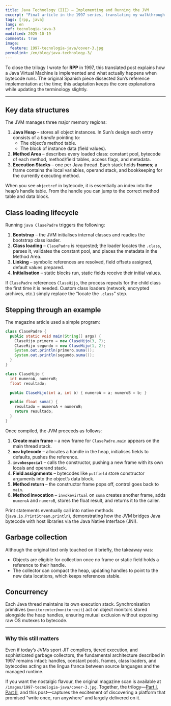 ```yaml
---
title: Java Technology (III) – Implementing and Running the JVM
excerpt: "Final article in the 1997 series, translating my walkthrough of Sun's JVM data structures, class loading process, and execution model."
tags: [rpp, java]
lang: en
ref: tecnologia-java-3
modified: 2025-10-19
comments: true
image:
  feature: 1997-tecnologia-java/cover-3.jpg
permalink: /en/blog/java-technology-3/
---
```


To close the trilogy I wrote for **RPP** in 1997, this translated post explains how a Java Virtual Machine is implemented and what actually happens when bytecode runs. The original Spanish piece dissected Sun’s reference implementation at the time; this adaptation keeps the core explanations while updating the terminology slightly.

---

## Key data structures

The JVM manages three major memory regions:

1. **Java Heap** – stores all object instances. In Sun’s design each entry consists of a *handle* pointing to:
   - The object’s method table.
   - The block of instance data (field values).
2. **Method Area** – describes every loaded class: constant pool, bytecode of each method, method/field tables, access flags, and metadata.
3. **Execution Stacks** – one per Java thread. Each stack holds **frames**; a frame contains the local variables, operand stack, and bookkeeping for the currently executing method.

When you see `objectref` in bytecode, it is essentially an index into the heap’s handle table. From the handle you can jump to the correct method table and data block.

## Class loading lifecycle

Running `java ClasePadre` triggers the following:

1. **Bootstrap** – the JVM initialises internal classes and readies the bootstrap class loader.
2. **Class loading** – `ClasePadre` is requested; the loader locates the `.class`, parses it, validates the constant pool, and places the metadata in the Method Area.
3. **Linking** – symbolic references are resolved, field offsets assigned, default values prepared.
4. **Initialisation** – static blocks run, static fields receive their initial values.

If `ClasePadre` references `ClaseHijo`, the process repeats for the child class the first time it is needed. Custom class loaders (network, encrypted archives, etc.) simply replace the “locate the `.class`” step.

## Stepping through an example

The magazine article used a simple program:

```java
class ClasePadre {
  public static void main(String[] args) {
    ClaseHijo primero = new ClaseHijo(3, 7);
    ClaseHijo segundo = new ClaseHijo(1, 2);
    System.out.println(primero.suma());
    System.out.println(segundo.suma());
  }
}

class ClaseHijo {
  int numeroA, numeroB;
  float resultado;

  public ClaseHijo(int a, int b) { numeroA = a; numeroB = b; }

  public float suma() {
    resultado = numeroA + numeroB;
    return resultado;
  }
}
```

Once compiled, the JVM proceeds as follows:

1. **Create main frame** – a new frame for `ClasePadre.main` appears on the main thread stack.
2. **`new` bytecode** – allocates a handle in the heap, initialises fields to defaults, pushes the reference.
3. **`invokespecial`** – calls the constructor, pushing a new frame with its own locals and operand stack.
4. **Field assignments** – bytecodes like `putfield` store constructor arguments into the object’s data block.
5. **Method return** – the constructor frame pops off, control goes back to `main`.
6. **Method invocation** – `invokevirtual` on `suma` creates another frame, adds `numeroA` and `numeroB`, stores the float result, and returns it to the caller.

Print statements eventually call into native methods (`java.io.PrintStream.println`), demonstrating how the JVM bridges Java bytecode with host libraries via the Java Native Interface (JNI).

## Garbage collection

Although the original text only touched on it briefly, the takeaway was:

- Objects are eligible for collection once no frame or static field holds a reference to their handle.
- The collector can compact the heap, updating handles to point to the new data locations, which keeps references stable.

## Concurrency

Each Java thread maintains its own execution stack. Synchronisation primitives (`monitorenter`/`monitorexit`) act on object monitors stored alongside the heap handles, ensuring mutual exclusion without exposing raw OS mutexes to bytecode.

---

### Why this still matters

Even if today’s JVMs sport JIT compilers, tiered execution, and sophisticated garbage collectors, the fundamental architecture described in 1997 remains intact: handles, constant pools, frames, class loaders, and bytecodes acting as the lingua franca between source languages and the managed runtime.

If you want the nostalgic flavour, the original magazine scan is available at `/images/1997-tecnologia-java/cover-3.jpg`. Together, the trilogy—[Part I](/en/blog/java-technology-1/), [Part II](/en/blog/java-technology-2/), and this post—captures the excitement of discovering a platform that promised “write once, run anywhere” and largely delivered on it.
